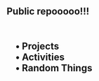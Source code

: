 <h2>Public repooooo!!!<h2/>
 <br/>&nbsp;&nbsp;&nbsp; • Projects
 <br/>&nbsp;&nbsp;&nbsp; • Activities
 <br/>&nbsp;&nbsp;&nbsp; • Random Things
